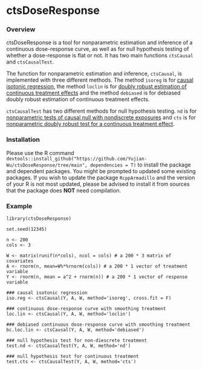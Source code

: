 # ctsDoseResponse

### Overview

ctsDoseResponse is a tool for nonparametric estimation and inference of a continuous dose-response curve, as well as for null hypothesis testing of whether a dose-response is flat or not. It has two main functions ``ctsCausal`` and ``ctsCausalTest``.

The function for nonparametric estimation and inference, ``ctsCausal``, is implemented with three different methods. The method ``isoreg`` is for [causal isotonic regression](https://rss.onlinelibrary.wiley.com/doi/10.1111/rssb.12372), the method ``loclin`` is for [doubly robust estimation of continuous treatment effects](https://rss.onlinelibrary.wiley.com/doi/10.1111/rssb.12212) and the method ``debiased`` is for debiased doubly robust estimation of continuous treatment effects.

``ctsCausalTest`` has two different methods for null hypothesis testing. ``nd`` is for [nonparametric tests of causal null with nondiscrete exposures](https://www.tandfonline.com/doi/abs/10.1080/01621459.2020.1865168?journalCode=uasa20) and ``cts`` is for [nonparametric doubly robust test for a continuous treatment effect](https://arxiv.org/abs/2202.03369).


### Installation

Please use the R command ``devtools::install_github("https://github.com/Yujian-Wu/ctsDoseResponse/tree/main", dependencies = T)`` to install the package and dependent packages. You might be prompted to updated some existing packages. If you wish to update the package `RcppArmadillo` and the version of your R is not most updated, please be advised to install it from sources that the package does **NOT** need compilation.


### Example
```
library(ctsDoseResponse)

set.seed(12345)

n <- 200
cols <- 3

W <- matrix(runif(n*cols), ncol = cols) # a 200 * 3 matrix of covariates
A <- rnorm(n, mean=W%*%rnorm(cols)) # a 200 * 1 vector of treatment variable
Y <- rnorm(n, mean = a^2 + rnorm(n)) # a 200 * 1 vector of response variable

### causal isotonic regression
iso.reg <- ctsCausal(Y, A, W, method='isoreg', cross.fit = F)

### continuous dose-response curve with smoothing treatment
loc.lin <- ctsCausal(Y, A, W, method='loclin')

### debiased continuous dose-response curve with smoothing treatment
bc.loc.lin <- ctsCausal(Y, A, W, method='debiased')

### null hypothesis test for non-diescrete treatment
test.nd <- ctsCausalTest(Y, A, W, method='nd')

### null hypothesis test for continuous treatment
test.cts <- ctsCausalTest(Y, A, W, method='cts')
```
